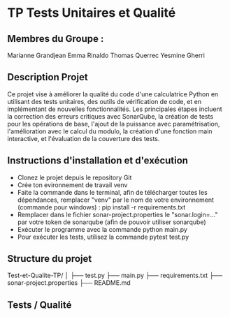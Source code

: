 # TP Tests Unitaires et Qualité

## Membres du Groupe :

Marianne Grandjean
Emma Rinaldo
Thomas Querrec
Yesmine Gherri

## Description Projet

Ce projet vise à améliorer la qualité du code d'une calculatrice Python en utilisant des tests unitaires, des outils de vérification de code, et en implémentant de nouvelles fonctionnalités. Les principales étapes incluent la correction des erreurs critiques avec SonarQube, la création de tests pour les opérations de base, l'ajout de la puissance avec paramétrisation, l'amélioration avec le calcul du modulo, la création d'une fonction main interactive, et l'évaluation de la couverture des tests.

## Instructions d'installation et d'exécution

- Clonez le projet depuis le repository Git
- Crée ton evironnement de travail venv
- Faite la commande dans le terminal, afin de télécharger toutes les dépendances, remplacer "venv"  par le nom de votre environnement (commande pour windows) : pip install -r requirements.txt
- Remplacer dans le fichier sonar-project.properties le "sonar.login=..." par votre token de sonarqube (afin de pouvoir utiliser sonarqube)
- Exécuter le programme avec la commande python main.py
- Pour exécuter les tests, utilisez la commande pytest test.py


## Structure du projet

Test-et-Qualite-TP/
│
├── test.py
├── main.py
├── requirements.txt
├── sonar-project.properties
├── README.md

## Tests / Qualité



